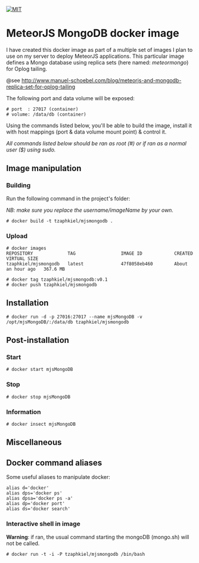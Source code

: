 [![MIT](https://img.shields.io/github/license/mashape/apistatus.svg?style=plastic)](http://opensource.org/licenses/MIT)

# MeteorJS MongoDB docker image
I have created this docker image as part of a multiple set of images I plan to use on my server to deploy MeteorJS applications.
This particular image defines a Mongo database using replica sets (here named: *meteormongo*) for Oplog tailing.

@see http://www.manuel-schoebel.com/blog/meteorjs-and-mongodb-replica-set-for-oplog-tailing

The following port and data volume will be exposed:
```
# port  : 27017 (container)
# volume: /data/db (container) 
```
Using the commands listed below, you'll be able to build the image, install it with host mappings (port & data volume mount point) & control it.

*All commands listed below should be ran as root (#) or if ran as a normal user ($) using sudo.*

## Image manipulation
### Building
Run the following command in the project's folder:

*NB: make sure you replace the username/imageName by your own.*

```
# docker build -t tzaphkiel/mjsmongodb .
```

### Upload
```
# docker images
REPOSITORY             TAG                 IMAGE ID            CREATED             VIRTUAL SIZE
tzaphkiel/mjsmongodb   latest              47f8058eb460        About an hour ago   367.6 MB

# docker tag tzaphkiel/mjsmongodb:v0.1 
# docker push tzaphkiel/mjsmongodb
```

## Installation
```
# docker run -d -p 27016:27017 --name mjsMongoDB -v /opt/mjsMongoDB/:/data/db tzaphkiel/mjsmongodb
```

## Post-installation
### Start
```
# docker start mjsMongoDB
```

### Stop
```
# docker stop mjsMongoDB
```

### Information
```
# docker insect mjsMongoDB
```

## Miscellaneous
## Docker command aliases
Some useful aliases to manipulate docker:

```
alias d='docker'
alias dps='docker ps'
alias dpsa='docker ps -a'
alias dp='docker port'
alias ds='docker search'
```

### Interactive shell in image
__Warning__: if ran, the usual command starting the mongoDB (mongo.sh) will not be called.

```
# docker run -t -i -P tzaphkiel/mjsmongodb /bin/bash

```

